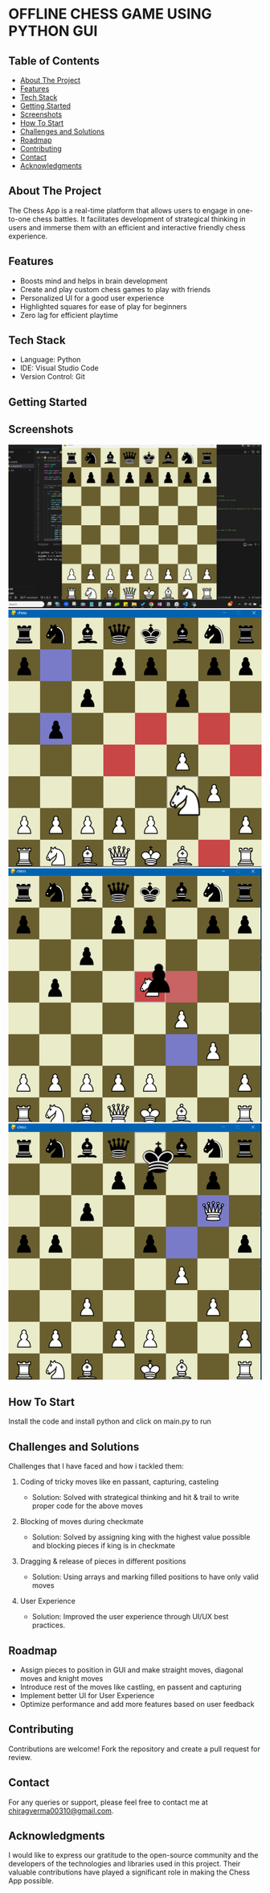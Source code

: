 # OFFLINE CHESS GAME USING PYTHON GUI


## Table of Contents
- [About The Project](#about-the-project)
- [Features](#features)
- [Tech Stack](#tech-stack)
- [Getting Started](#getting-started)
- [Screenshots](#screenshots)
- [How To Start](#How-To-Start)
- [Challenges and Solutions](#challenges-and-solutions)
- [Roadmap](#roadmap)
- [Contributing](#contributing)
- [Contact](#contact)
- [Acknowledgments](#acknowledgments)

## About The Project

The Chess App is a real-time platform that allows users to engage in one-to-one chess battles. It facilitates development of strategical thinking in users and immerse them with an efficient and interactive friendly chess experience.

## Features

- Boosts mind and helps in brain development
- Create and play custom chess games to play with friends
- Personalized UI for a good user experience
- Highlighted squares for ease of play for beginners
- Zero lag for efficient playtime

## Tech Stack

- Language: Python
- IDE: Visual Studio Code
- Version Control: Git

## Getting Started

## Screenshots
![](./snapshots/mainFlex.png)
![](./snapshots/movesDisplayPic.png)
![](./snapshots/captureHorse.png)
![](./snapshots/checkmateNoPossibleMove.png)

## How To Start
Install the code and install python and click on main.py to run

## Challenges and Solutions

Challenges that I have faced and how i tackled them:

1. Coding of tricky moves like en passant, capturing, casteling 
   - Solution: Solved with strategical thinking and hit & trail to write proper code for the above moves

2. Blocking of moves during checkmate
   - Solution: Solved by assigning king with the highest value possible and blocking pieces if king is in checkmate 

3. Dragging & release of pieces in different positions
   - Solution: Using arrays and marking filled positions to have only valid moves

4. User Experience
   - Solution: Improved the user experience through UI/UX best practices.

## Roadmap

- Assign pieces to position in GUI and make straight moves, diagonal moves and knight moves
- Introduce rest of the moves like castling, en passent and capturing
- Implement better UI for User Experience
- Optimize performance and add more features based on user feedback

## Contributing

Contributions are welcome! Fork the repository and create a pull request for review.

## Contact

For any queries or support, please feel free to contact me at [chiragverma00310@gmail.com](mailto:chiragverma00310@gmail.com).

## Acknowledgments

I would like to express our gratitude to the open-source community and the developers of the technologies and libraries used in this project. Their valuable contributions have played a significant role in making the Chess App possible.
